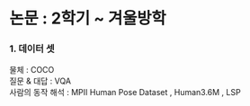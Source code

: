 # 논문 : 2학기 ~ 겨울방학

### 1. 데이터 셋

물체 : COCO <br>
질문 & 대답 : VQA <br>
사람의 동작 해석 : MPII Human Pose Dataset , Human3.6M , LSP

